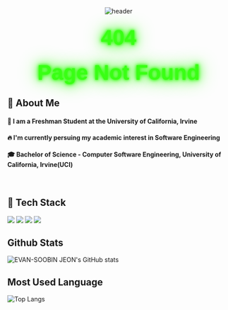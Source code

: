 <div style="text-align: center;">
  <!-- Capsule header image -->
  <img src="https://capsule-render.vercel.app/api?type=Waving&fontColor=FF6EC7&height=300&section=header&text=Good%20to%20see%20you%20%F0%9F%A4%97&animation=blinking" alt="header" />

  <!-- Neon text -->
  <div class="container">
    <h1 class="neonText">404</h1>
    <h2 class="neonText">Page Not Found</h2>
  </div>
</div>

<!-- Neon CSS style -->
<style>
  .neonText {
    font-family: 'Arial Black', sans-serif;
    color: #39FF14;
    text-shadow:
      0 0 5px #39FF14,
      0 0 10px #39FF14,
      0 0 20px #39FF14,
      0 0 40px #39FF14;
    font-size: 48px;
    margin: 0.5em 0;
  }
</style>
</div>
      
  ## 👀 About Me
  #### :raising_hand: I am a Freshman Student at the University of California, Irvine<br/>
  #### :fire: I'm currently persuing my academic interest in Software Engineering<br/>
  #### :mortar_board: Bachelor of Science - Computer Software Engineering, University of California, Irvine(UCI)
  <br/>
  
  ## 🧱 Tech Stack
  <!--Python-->
  <img src="https://img.shields.io/badge/Python-3776AB?style=flat-square&logo=python&logoColor=white"/>
  <!--JavaScript-->
  <img src="https://img.shields.io/badge/JavaScript-F7DF1E?style=flat-square&logo=JavaScript&logoColor=white"/>
  <!--HTML5-->
  <img src="https://img.shields.io/badge/HTML5-E34F26?style=flat-square&logo=HTML5&logoColor=white"/>
  <!--CSS-->
  <img src="https://img.shields.io/badge/CSS3-1572B6?style=flat-square&logo=CSS3&logoColor=white"/>
  <br/>

  <!-- Github Stats -->
  <div>
    <h2>Github Stats</h2>
    <img src="https://github-readme-stats.vercel.app/api?username=evanjeon-hub&theme=radical" alt="EVAN-SOOBIN JEON's GitHub stats"/>
  </div>

  <!-- Most Used Language -->
  <div>
    <h2>Most Used Language</h2>
    <img src="https://github-readme-stats.vercel.app/api/top-langs/?username=evanjeon-hub&size_weight=0.5&count_weight=0.5" alt="Top Langs"/>
  </div>

</div>
<!--
**EvanJeon-hub/EvanJeon-hub** is a ✨ _special_ ✨ repository because its `README.md` (this file) appears on your GitHub profile.
